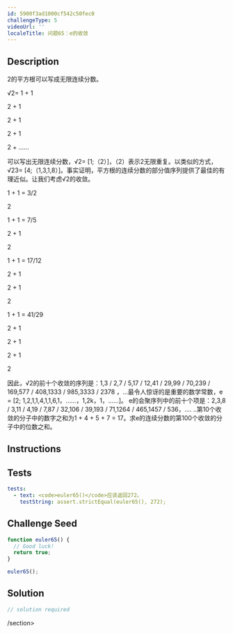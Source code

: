 ```yaml
---
id: 5900f3ad1000cf542c50fec0
challengeType: 5
videoUrl: ''
localeTitle: 问题65：e的收敛
---
```


## Description
<section id="description"> 2的平方根可以写成无限连续分数。 <p> √2= 1 + 1 </p><p> 2 + 1 </p><p> 2 + 1 </p><p> 2 + 1 </p><p> 2 + ...... </p><p>可以写出无限连续分数，√2= [1;（2）]，（2）表示2无限重复。以类似的方式，√23= [4;（1,3,1,8）]。事实证明，平方根的连续分数的部分值序列提供了最佳的有理近似。让我们考虑√2的收敛。 </p><p> 1 + 1 = 3/2 </p><p> 2 </p><p> 1 + 1 = 7/5 </p><p> 2 + 1 </p><p> 2 </p><p> 1 + 1 = 17/12 </p><p> 2 + 1 </p><p> 2 + 1 </p><p> 2 </p><p> 1 + 1 = 41/29 </p><p> 2 + 1 </p><p> 2 + 1 </p><p> 2 + 1 </p><p> 2 </p><p>因此，√2的前十个收敛的序列是：1,3 / 2,7 / 5,17 / 12,41 / 29,99 / 70,239 / 169,577 / 408,1333 / 985,3333 / 2378 ，...最令人惊讶的是重要的数学常数，e = [2; 1,2,1,1,4,1,1,6,1，......，1,2k，1，......]。 e的会聚序列中的前十个项是：2,3,8 / 3,11 / 4,19 / 7,87 / 32,106 / 39,193 / 71,1264 / 465,1457 / 536，.... ..第10个收敛的分子中的数字之和为1 + 4 + 5 + 7 = 17。求e的连续分数的第100个收敛的分子中的位数之和。 </p></section>

## Instructions
<section id="instructions">
</section>

## Tests
<section id='tests'>

```yml
tests:
  - text: <code>euler65()</code>应该返回272。
    testString: assert.strictEqual(euler65(), 272);

```

</section>

## Challenge Seed
<section id='challengeSeed'>

<div id='js-seed'>

```js
function euler65() {
  // Good luck!
  return true;
}

euler65();

```

</div>



</section>

## Solution
<section id='solution'>

```js
// solution required
```

/section>
